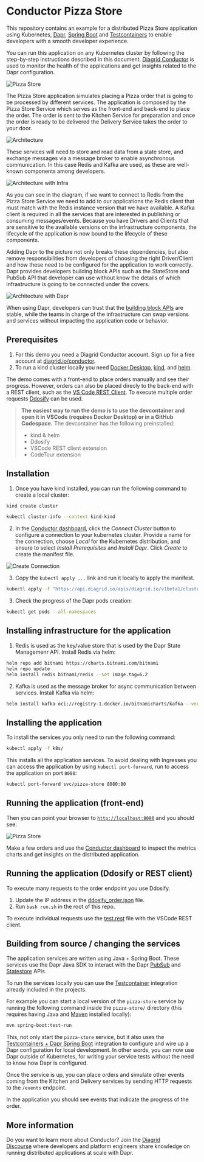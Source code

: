 # Conductor Pizza Store

This repository contains an example for a distributed Pizza Store application using Kubernetes, [Dapr](https://dapr.io), [Spring Boot](https://spring.io/projects/spring-boot) and [Testcontainers](https://testcontainers.com) to enable developers with a smooth developer experience.

You can run this application on any Kubernetes cluster by following the step-by-step instructions described in this document. [Diagrid Conductor](https://www.diagrid.io/conductor) is used to monitor the health of the applications and get insights related to the Dapr configuration.

![Pizza Store](imgs/pizza-store.png)

The Pizza Store application simulates placing a Pizza order that is going to be processed by different services. The application is composed by the Pizza Store Service which serves as the front-end and back-end to place the order. The order is sent to the Kitchen Service for preparation and once the order is ready to be delivered the Delivery Service takes the order to your door.

![Architecture](imgs/distr-pizza-store-architecture-v1.png)

These services will need to store and read data from a state store, and exchange messages via a message broker to enable asynchronous communication. In this case Redis and Kafka are used, as these are well-known components among developers.

![Architecture with Infra](imgs/distr-pizza-store-architecture-clients-v1.png)

As you can see in the diagram, if we want to connect to Redis from the Pizza Store Service we need to add to our applications the Redis client that must match with the Redis instance version that we have available. A Kafka client is required in all the services that are interested in publishing or consuming messages/events. Because you have Drivers and Clients that are sensitive to the available versions on the infrastructure components, the lifecycle of the application is now bound to the lifecycle of these components.

Adding Dapr to the picture not only breaks these dependencies, but also remove responsibilities from developers of choosing the right Driver/Client and how these need to be configured for the application to work correctly. Dapr provides developers building block APIs such as the StateStore and PubSub API that developer can use without know the details of which infrastructure is going to be connected under the covers.

![Architecture with Dapr](imgs/distr-pizza-store-architecture-dapr-v1.png)

When using Dapr, developers can trust that the [building block APIs](https://docs.dapr.io/concepts/building-blocks-concept/) are stable, while the teams in charge of the infrastructure can swap versions and services without impacting the application code or behavior. 

## Prerequisites

1. For this demo you need a Diagrid Conductor account. Sign up for a free account at [diagrid.io/conductor](https://www.diagrid.io/conductor).
2. To run a kind cluster locally you need [Docker Desktop](https://www.docker.com/products/docker-desktop/), [kind](https://kind.sigs.k8s.io/), and [helm](https://helm.sh/docs/intro/install/).

The demo comes with a front-end to place orders manually and see their progress. However, orders can also be placed direcly to the back-end with a REST client, such as the [VS Code REST Client](https://marketplace.visualstudio.com/items?itemName=humao.rest-client). To execute multiple order requests [Ddosify](https://github.com/ddosify/ddosify) can be used.

> **The easiest way to run the demo is to use the devcontainer and open it in VSCode (requires Docker Desktop) or in a GitHub Codespace.** The devcontainer has the following preinstalled:
>  - kind & helm
>  - Ddosify
>  - VSCode REST client extension
>  - CodeTour extension

## Installation

1. Once you have kind installed, you can run the following command to create a local cluster:

```bash
kind create cluster

kubectl cluster-info --context kind-kind
```

2. In the [Conductor dashboard](https://conductor.diagrid.io/), click the _Connect Cluster_ button to configure a connection to your kubernetes cluster. Provide a name for the connection, choose _Local_ for the Kubernetes distribution, and ensure to select _Install Prerequisites_ and _Install Dapr_. Click _Create_ to create the manifest file.

![Create Connection](imgs/create-connection.png)


3. Copy the `kubectl apply ...` link and run it locally to apply the manifest. 

```bash
kubectl apply -f "https://api.diagrid.io/apis/diagrid.io/v1beta1/clusters\<CLUSTER-ID\>manifests?token=\<TOKEN\>"
```

3. Check the progress of the Dapr pods creation:

```bash
kubectl get pods --all-namespaces
```

## Installing infrastructure for the application

1. Redis is used as the key/value store that is used by the Dapr State Managemenr API. Install Redis via helm:

```bash
helm repo add bitnami https://charts.bitnami.com/bitnami
helm repo update
helm install redis bitnami/redis --set image.tag=6.2 
```

2. Kafka is used as the message broker for async communication between services. Install Kafka via helm:

```bash
helm install kafka oci://registry-1.docker.io/bitnamicharts/kafka --version 22.1.5 --set "provisioning.topics[0].name=events-topic" --set "provisioning.topics[0].partitions=1" --set "persistence.size=250Mi"
```

## Installing the application

To install the services you only need to run the following command:

```bash
kubectl apply -f k8s/
```

This installs all the application services. To avoid dealing with Ingresses you can access the application by using `kubectl port-forward`, run to access the application on port `8080`:

```bash
kubectl port-forward svc/pizza-store 8080:80
```

## Running the application (front-end)

Then you can point your browser to [`http://localhost:8080`](http://localhost:8080) and you should see:

![Pizza Store](imgs/pizza-store.png)

Make a few orders and use the [Conductor dashboard](https://conductor.diagrid.io/) to inspect the metrics charts and get insights on the distributed application.

## Running the application (Ddosify or REST client)

To execute many requests to the order endpoint you use Ddosify.

1. Update the IP address in the [ddosify_order.json](./pizza-store/ddosify_order.json) file.
2. Run `bash run.sh` in the root of this repo.

To execute individual requests use the [test.rest](./test.rest) file with the VSCode REST client.

## Building from source / changing the services

The application services are written using Java + Spring Boot. These services use the Dapr Java SDK to interact with the Dapr [PubSub](https://docs.dapr.io/getting-started/quickstarts/pubsub-quickstart/) and [Statestore](https://docs.dapr.io/getting-started/quickstarts/statemanagement-quickstart/) APIs.

To run the services locally you can use the [Testcontainer](https://testcontainaers.com) integration already included in the projects.

For example you can start a local version of the `pizza-store` service by running the following command inside the `pizza-store/` directory (this requires having Java and [Maven](https://maven.apache.org/) installed locally):

```bash
mvn spring-boot:test-run
```

This, not only start the `pizza-store` service, but it also uses the [Testcontainers + Dapr Spring Boot](https://central.sonatype.com/artifact/io.diagrid.dapr/dapr-spring-boot-starter) integration to configure and wire up a Dapr configuration for local development. In other words, you can now use Dapr outside of Kubernetes, for writing your service tests without the need to know how Dapr is configured.

Once the service is up, you can place orders and simulate other events coming from the Kitchen and Delivery services by sending HTTP requests to the `/events` endpoint.

In the application you should see events that indicate the progress of the order.

## More information

Do you want to learn more about Conductor? Join the [Diagrid Discourse](https://community.diagrid.io/invites/TJkNYwdh1y) where developers and platform engineers share knowledge on running distributed applications at scale with Dapr.
